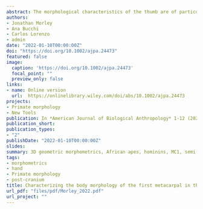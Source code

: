 ```yaml
---
abstract: The morphological characteristics of the thumb are of particular interest due to its fundamental role in enhanced manipulation. Despite its possible importance regarding this issue, the body of the first metacarcapal (MC1) has not been fully characterized using morphometrics. This could provide further insights into its anatomy, as well as its relationship with manipulative capabilities. Hence, this study quantifies the shape of the MC1's body in the extant Homininae and some fossil hominins to provide a better characterization of its morphology. The sample includes MC1s of modern humans (n = 42), gorillas (n = 27), and chimpanzees (n = 30), as well as *Homo neanderthalensis*, *Homo naledi*, and *Australopithecus sediba*. 3D geometric morphometrics were used to quantify the shape of MC1's body. The results show a clear distinction among the three extant genera. *H. neanderthalensis* mostly falls within the modern human range of variation. *H. naledi* varies slightly from modern humans, although also showing some unique trait combination, whereas *A. sediba* varies to an even greater extent. When classified using a discriminant analysis, the three fossils are categorized within the *Homo* group. The modern human MC1 is characterized by a distinct suite of traits, not present to the same extent in the great apes, that are consistent with an ability to use forceful precision grip. This morphology was also found to align very closely with that of *H. neanderthalensis*. *H. naledi* shows a number of human-like adaptations, while *A. sediba* presents a mix of both derived and more primitive traits.
authors:
- Jonathan Morley
- Ana Bucchi
- Carlos Lorenzo
- admin
date: "2022-01-10T00:00:00Z"
doi: "https://doi.org/10.1002/ajpa.24473"
featured: false
image:
  caption: 'https://doi.org/10.1002/ajpa.24473'
  focal_point: ""
  preview_only: false
links:
- name: Online version
  url:  https://onlinelibrary.wiley.com/doi/abs/10.1002/ajpa.24473
projects:
- Primate morphology
- New Tools
publication: In *American Journal of Biological Anthropology* 1-12 (2022)
publication_short: 
publication_types:
- "2"
publishDate: "2022-01-10T00:00:00Z"
slides: 
summary: 3D geometric morphometrics, African apes, hominins, MC1, semi-landmarks
tags:
- morphometrics
- hand
- Primate morphology
- post-cranium
title: Characterizing the body morphology of the first metacarpal in the Homininae using 3D geometric morphometrics
url_pdf: "files/pdf/Morley_2022.pdf"
url_project: ""
---
```


